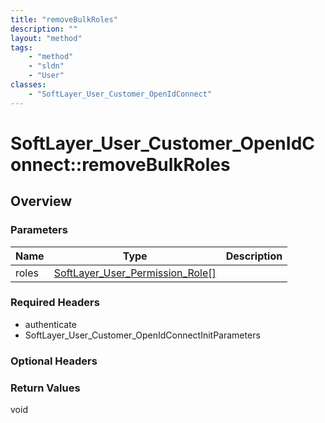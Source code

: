 ```yaml
---
title: "removeBulkRoles"
description: ""
layout: "method"
tags:
    - "method"
    - "sldn"
    - "User"
classes:
    - "SoftLayer_User_Customer_OpenIdConnect"
---
```

# SoftLayer_User_Customer_OpenIdConnect::removeBulkRoles
## Overview 


### Parameters 
|Name | Type | Description |
| --- | --- | --- |
|roles| <a href='/reference/datatypes/SoftLayer_User_Permission_Role'>SoftLayer_User_Permission_Role[] </a>| |


### Required Headers
* authenticate
* SoftLayer_User_Customer_OpenIdConnectInitParameters

### Optional Headers

### Return Values
void
